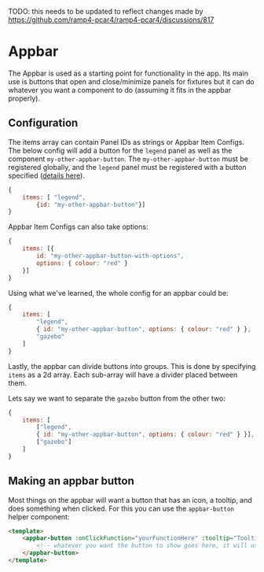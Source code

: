 TODO: this needs to be updated to reflect changes made by https://github.com/ramp4-pcar4/ramp4-pcar4/discussions/817

# Appbar

The Appbar is used as a starting point for functionality in the app. Its main use is buttons that open and close/minimize panels for fixtures but it can do whatever you want a component to do (assuming it fits in the appbar properly).

## Configuration

The items array can contain Panel IDs as strings or Appbar Item Configs. The below config will add a button for the `legend` panel as well as the component `my-other-appbar-button`. The `my-other-appbar-button` must be registered globally, and the `legend` panel must be registered with a button specified ([details here](panels.md)).

```js
{
    items: [ "legend",
        {id: "my-other-appbar-button"}]
}
```

Appbar Item Configs can also take options:

```js
{
    items: [{
        id: "my-other-appbar-button-with-options", 
        options: { colour: "red" }
    }]
}
```

Using what we've learned, the whole config for an appbar could be:

```js
{
    items: [
        "legend",
        { id: "my-other-appbar-button", options: { colour: "red" } },
        "gazebo"
    ]
}
```

Lastly, the appbar can divide buttons into groups. This is done by specifying `items` as a 2d array. Each sub-array will have a divider placed between them.

Lets say we want to separate the `gazebo` button from the other two:

```js
{
    items: [
        ["legend",
        { id: "my-other-appbar-button", options: { colour: "red" } }],
        ["gazebo"]
    ]
}
```

## Making an appbar button

Most things on the appbar will want a button that has an icon, a tooltip, and does something when clicked. For this you can use the `appbar-button` helper component:

```html
<template>
    <appbar-button :onClickFunction="yourFunctionHere" :tooltip="Tooltip text here, can be a string in 'quotes' or javascript that returns a string">
        <!-- whatever you want the button to show goes here, it will usually be an svg -->
    </appbar-button>
</template>
```
